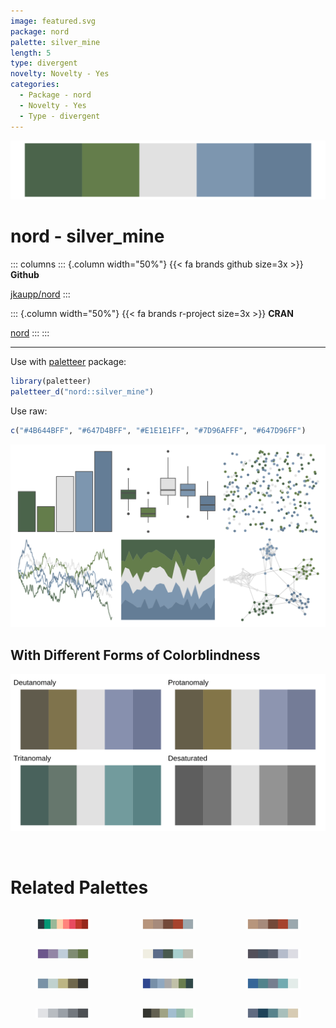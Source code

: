 ```yaml
---
image: featured.svg
package: nord
palette: silver_mine
length: 5
type: divergent
novelty: Novelty - Yes
categories:
  - Package - nord
  - Novelty - Yes
  - Type - divergent
---
```


![](featured.svg)

# nord - silver_mine 

::: columns
::: {.column width="50%"}
{{< fa brands github size=3x >}}
**Github**

[jkaupp/nord](https://github.com/jkaupp/nord)
:::

::: {.column width="50%"}
{{< fa brands r-project size=3x >}}
**CRAN**

[nord](https://CRAN.R-project.org/package=nord)
:::
:::

<hr> 

Use with [paletteer](https://emilhvitfeldt.github.io/paletteer/) package:

```r
library(paletteer)
paletteer_d("nord::silver_mine")
```

Use raw:

```r
c("#4B644BFF", "#647D4BFF", "#E1E1E1FF", "#7D96AFFF", "#647D96FF")
``` 

![](examples.png) <br>

## With Different Forms of Colorblindness

![](colorblind.svg) 

<br>

# Related Palettes

<div class="list" style="display: grid; grid-template-columns: auto auto auto;"> <figure class="figure">
<a href="../../awtools/a_palette/"> <img src="../../awtools/a_palette/featured.svg" style="width: 100%;" class="figure-img"></a>
</figure> <figure class="figure">
<a href="../../ButterflyColors/hamadryas_feronia/"> <img src="../../ButterflyColors/hamadryas_feronia/featured.svg" style="width: 100%;" class="figure-img"></a>
</figure> <figure class="figure">
<a href="../../ButterflyColors/hamadryas_feronia/"> <img src="../../ButterflyColors/hamadryas_feronia/featured.svg" style="width: 100%;" class="figure-img"></a>
</figure> <figure class="figure">
<a href="../../calecopal/lupinus/"> <img src="../../calecopal/lupinus/featured.svg" style="width: 100%;" class="figure-img"></a>
</figure> <figure class="figure">
<a href="../../nationalparkcolors/GrandTeton/"> <img src="../../nationalparkcolors/GrandTeton/featured.svg" style="width: 100%;" class="figure-img"></a>
</figure> <figure class="figure">
<a href="../../musculusColors/ErWhale/"> <img src="../../musculusColors/ErWhale/featured.svg" style="width: 100%;" class="figure-img"></a>
</figure> <figure class="figure">
<a href="../../fishualize/Alosa_fallax/"> <img src="../../fishualize/Alosa_fallax/featured.svg" style="width: 100%;" class="figure-img"></a>
</figure> <figure class="figure">
<a href="../../nord/baie_mouton/"> <img src="../../nord/baie_mouton/featured.svg" style="width: 100%;" class="figure-img"></a>
</figure> <figure class="figure">
<a href="../../fishualize/Opisthonema_oglinum/"> <img src="../../fishualize/Opisthonema_oglinum/featured.svg" style="width: 100%;" class="figure-img"></a>
</figure> <figure class="figure">
<a href="../../unikn/pal_grau/"> <img src="../../unikn/pal_grau/featured.svg" style="width: 100%;" class="figure-img"></a>
</figure> <figure class="figure">
<a href="../../colRoz/shark_bay/"> <img src="../../colRoz/shark_bay/featured.svg" style="width: 100%;" class="figure-img"></a>
</figure> <figure class="figure">
<a href="../../vangogh/Landscape/"> <img src="../../vangogh/Landscape/featured.svg" style="width: 100%;" class="figure-img"></a>
</figure> 
</div>
